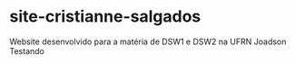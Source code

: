 # site-cristianne-salgados
 Website desenvolvido para a matéria de DSW1 e DSW2 na UFRN
 Joadson Testando

